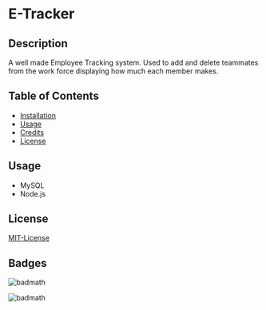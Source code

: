 # E-Tracker
## Description 

A well made Employee Tracking system. Used to add and delete teammates from the work force displaying how much each member makes.

## Table of Contents

- [Installation](#installation)
- [Usage](#usage)
- [Credits](#credits)
- [License](#license)

## Usage
    
- MySQL
- Node.js


## License

[MIT-License](./LICENSE)


## Badges

![badmath](https://img.shields.io/amo/stars/fove)

![badmath](https://img.shields.io/codacy/grade/0cb32ce695b743d68257021455330c66)